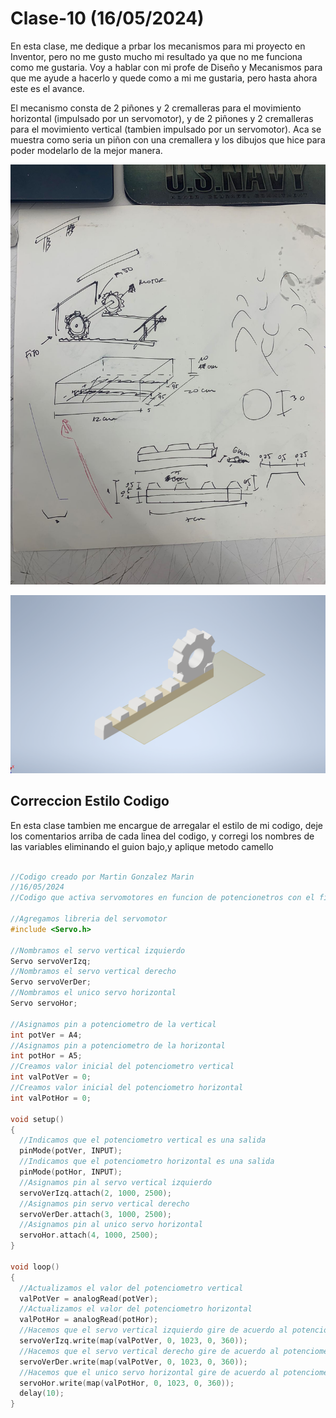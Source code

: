 # Clase-10 (16/05/2024)

En esta clase, me dedique a prbar los mecanismos para mi proyecto en Inventor, pero no me gusto mucho mi resultado ya que no me funciona como me gustaria. Voy a hablar con mi profe de Diseño y Mecanismos para que me ayude a hacerlo y quede como a mi me gustaria, pero hasta ahora este es el avance.

El mecanismo consta de 2 piñones y 2 cremalleras para el movimiento horizontal (impulsado por un servomotor), y de 2 piñones y 2 cremalleras para el movimiento vertical (tambien impulsado por un servomotor). Aca se muestra como seria un piñon con una cremallera y los dibujos que hice para poder modelarlo de la mejor manera.

![Bocetos](Bocetos.jpg)

![Inventor](Inventor.png)

## Correccion Estilo Codigo

En esta clase tambien me encargue de arregalar el estilo de mi codigo, deje los comentarios arriba de cada linea del codigo, y corregi los nombres de las variables eliminando el guion bajo,y aplique metodo camello

```cpp

//Codigo creado por Martin Gonzalez Marin
//16/05/2024
//Codigo que activa servomotores en funcion de potencionetros con el fin de tensar la piel

//Agregamos libreria del servomotor
#include <Servo.h> 

//Nombramos el servo vertical izquierdo
Servo servoVerIzq; 
//Nombramos el servo vertical derecho 
Servo servoVerDer; 
//Nombramos el unico servo horizontal 
Servo servoHor; 

//Asignamos pin a potenciometro de la vertical
int potVer = A4; 
//Asignamos pin a potenciometro de la horizontal
int potHor = A5; 
//Creamos valor inicial del potenciometro vertical
int valPotVer = 0; 
//Creamos valor inicial del potenciometro horizontal
int valPotHor = 0; 

void setup()
{
  //Indicamos que el potenciometro vertical es una salida
  pinMode(potVer, INPUT);
  //Indicamos que el potenciometro horizontal es una salida
  pinMode(potHor, INPUT);
  //Asignamos pin al servo vertical izquierdo
  servoVerIzq.attach(2, 1000, 2500);
  //Asignamos pin servo vertical derecho 
  servoVerDer.attach(3, 1000, 2500); 
  //Asignamos pin al unico servo horizontal
  servoHor.attach(4, 1000, 2500); 
}

void loop()
{
  //Actualizamos el valor del potenciometro vertical
  valPotVer = analogRead(potVer);
  //Actualizamos el valor del potenciometro horizontal
  valPotHor = analogRead(potHor);
  //Hacemos que el servo vertical izquierdo gire de acuerdo al potenciometro
  servoVerIzq.write(map(valPotVer, 0, 1023, 0, 360));
  //Hacemos que el servo vertical derecho gire de acuerdo al potenciometro
  servoVerDer.write(map(valPotVer, 0, 1023, 0, 360));
  //Hacemos que el unico servo horizontal gire de acuerdo al potenciometro
  servoHor.write(map(valPotHor, 0, 1023, 0, 360)); 
  delay(10);
}

```
